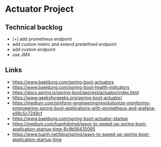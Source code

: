 # Actuator Project

## Technical backlog
* [+] add prometheus endpoint
* add custom metric and extend predefined endpoint
* add custom endpoint
* use JMX

## Links
* https://www.baeldung.com/spring-boot-actuators
* https://www.baeldung.com/spring-boot-health-indicators
* https://docs.spring.io/spring-boot/api/rest/actuator/index.html
* https://www.geeksforgeeks.org/spring-boot-actuator/
* https://medium.com/simform-engineering/revolutionize-monitoring-empowering-spring-boot-applications-with-prometheus-and-grafana-e99c5c7248cf
* https://www.baeldung.com/spring-boot-actuator-startup
* https://medium.com/tuanhdotnet/ways-to-speed-up-spring-boot-application-startup-time-8c9b56435095
* https://www.tuanh.net/blog/spring/ways-to-speed-up-spring-boot-application-startup-time
